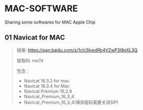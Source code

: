 # MAC-SOFTWARE
Sharing some softwares for MAC Apple Chip

## 01	Navicat for MAC

> 链接: https://pan.baidu.com/s/1cIcSkwdRb4VZwP3I8oXL3Q 
>
> 提取码: nw7d 
>
> 包含：
>
> - Navicat 16.3.2 for mac
> - Navicat 16.3.4 for Mac
> - Navicat Premium 16.2.9
> - Navicat_Premium_16_3_4
> - Navicat_Premium_16_3_4(保存密码需要关闭SIP)
